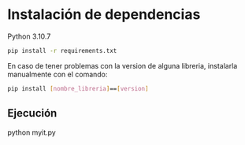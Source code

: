 # Instalación de dependencias

Python 3.10.7

```bash
pip install -r requirements.txt
```

En caso de tener problemas con la version de alguna libreria, instalarla manualmente con el comando:

```bash
pip install [nombre_libreria]==[version]
```

## Ejecución

python myit.py

